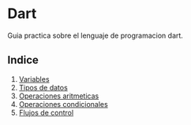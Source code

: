 # Dart
Guia practica sobre el lenguaje de programacion dart.

## Indice

1. [Variables](https://github.com/velascoandrs/Dart-101/blob/master/01-variables/variables.md)
2. [Tipos de datos]()
3. [Operaciones aritmeticas]()
4. [Operaciones condicionales]()
5. [Flujos de control]()
